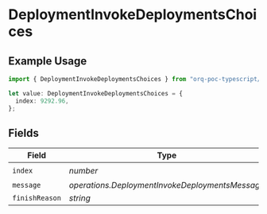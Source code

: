 # DeploymentInvokeDeploymentsChoices

## Example Usage

```typescript
import { DeploymentInvokeDeploymentsChoices } from "orq-poc-typescript/models/operations";

let value: DeploymentInvokeDeploymentsChoices = {
  index: 9292.96,
};
```

## Fields

| Field                                           | Type                                            | Required                                        | Description                                     |
| ----------------------------------------------- | ----------------------------------------------- | ----------------------------------------------- | ----------------------------------------------- |
| `index`                                         | *number*                                        | :heavy_check_mark:                              | N/A                                             |
| `message`                                       | *operations.DeploymentInvokeDeploymentsMessage* | :heavy_minus_sign:                              | N/A                                             |
| `finishReason`                                  | *string*                                        | :heavy_minus_sign:                              | N/A                                             |